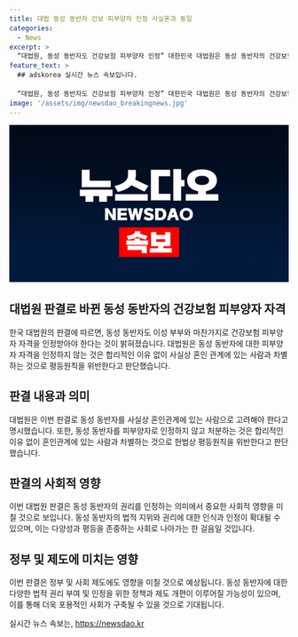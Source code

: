 ```yaml
---
title: 대법 동성 동반자 건보 피부양자 인정 사실혼과 동일
categories:
  - News
excerpt: >
  “대법원, 동성 동반자도 건강보험 피부양자 인정” 대한민국 대법원은 동성 동반자의 건강보험 피부양자 자격을 인정했다. 이번 판결은 동성부부의 법적 권리를 인정한 최초의 대법원 판결로, 평등원칙을 위반한 동일집단 차별행위라고 판단했다. 이에 따라 동성 동반자 역시 단순 동거가 아닌 부부 공동생활을 형성한 경우로 인정했으며, 건강보험 피부양자 자격을 불이익 없이 인정해야 한다고 결론 내렸다.
feature_text: >
  ## adskorea 실시간 뉴스 속보입니다.

  “대법원, 동성 동반자도 건강보험 피부양자 인정” 대한민국 대법원은 동성 동반자의 건강보험 피부양자 자격을 인정했다. 이번 판결은 동성부부의 법적 권리를 인정한 최초의 대법원 판결로, 평등원칙을 위반한 동일집단 차별행위라고 판단했다. 이에 따라 동성 동반자 역시 단순 동거가 아닌 부부 공동생활을 형성한 경우로 인정했으며, 건강보험 피부양자 자격을 불이익 없이 인정해야 한다고 결론 내렸다.
image: '/assets/img/newsdao_breakingnews.jpg'
---
```


<p><img src="/assets/img/newsdao_breakingnews.jpg" alt="adskorea 속보" /></p>

<h2 data-ke-size="size26">대법원 판결로 바뀐 동성 동반자의 건강보험 피부양자 자격</h2>

<p data-ke-size="size16">한국 대법원의 판결에 따르면, 동성 동반자도 이성 부부와 마찬가지로 건강보험 피부양자 자격을 인정받아야 한다는 것이 밝혀졌습니다. 대법원은 동성 동반자에 대한 피부양자 자격을 인정하지 않는 것은 합리적인 이유 없이 사실상 혼인 관계에 있는 사람과 차별하는 것으로 평등원칙을 위반한다고 판단했습니다.</p>

<h2 data-ke-size="size26">판결 내용과 의미</h2>

<p data-ke-size="size16">대법원은 이번 판결로 동성 동반자를 사실상 혼인관계에 있는 사람으로 고려해야 한다고 명시했습니다. 또한, 동성 동반자를 피부양자로 인정하지 않고 처분하는 것은 합리적인 이유 없이 혼인관계에 있는 사람과 차별하는 것으로 헌법상 평등원칙을 위반한다고 판단했습니다.</p>

<h2 data-ke-size="size26">판결의 사회적 영향</h2>

<p data-ke-size="size16">이번 대법원 판결은 동성 동반자의 권리를 인정하는 의미에서 중요한 사회적 영향을 미칠 것으로 보입니다. 동성 동반자의 법적 지위와 권리에 대한 인식과 인정이 확대될 수 있으며, 이는 다양성과 평등을 존중하는 사회로 나아가는 한 걸음일 것입니다.</p>

<h2 data-ke-size="size26">정부 및 제도에 미치는 영향</h2>

<p data-ke-size="size16">이번 판결은 정부 및 사회 제도에도 영향을 미칠 것으로 예상됩니다. 동성 동반자에 대한 다양한 법적 권리 부여 및 인정을 위한 정책과 제도 개편이 이루어질 가능성이 있으며, 이를 통해 더욱 포용적인 사회가 구축될 수 있을 것으로 기대됩니다.</p>
실시간 뉴스 속보는, <a href="https://newsdao.kr" rel="dofollow">https://newsdao.kr</a>


